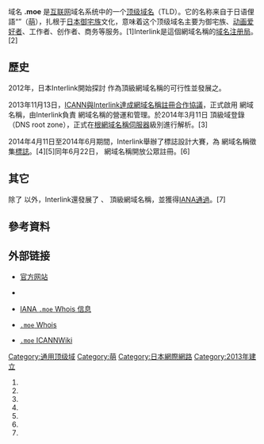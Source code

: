 域名 **.moe** 是[互联网](../Page/互联网.md "wikilink")域名系统中的一个[顶级域名](https://zh.wikipedia.org/wiki/顶级域名 "wikilink")（TLD）。它的名称来自于日语俚語“”（[萌](../Page/萌.md "wikilink")），扎根于[日本](../Page/日本.md "wikilink")[御宅族](../Page/御宅族.md "wikilink")文化，意味着这个顶级域名主要为御宅族、[动画](../Page/动画.md "wikilink")[爱好者](../Page/爱好者.md "wikilink")、工作者、创作者、商务等服务。\[1\]Interlink是這個網域名稱的[域名注册局](https://zh.wikipedia.org/wiki/域名注册局 "wikilink")。\[2\]

## 歷史

2012年，日本Interlink開始探討  作為頂級網域名稱的可行性並發展之。

2013年11月13日，[ICANN與Interlink達成](https://zh.wikipedia.org/wiki/ICANN "wikilink")[網域名稱註冊合作協議](https://zh.wikipedia.org/wiki/網域名稱 "wikilink")，正式啟用 網域名稱，由Interlink負責  網域名稱的營運和管理。於2014年3月11日 頂級域登錄（DNS root zone），正式在[根網域名稱伺服器](../Page/根網域名稱伺服器.md "wikilink")級別進行解析。\[3\]

2014年4月11日至2014年6月期間，Interlink舉辦了標誌設計大賽，為  網域名稱徵集[標誌](https://zh.wikipedia.org/wiki/標誌 "wikilink")。\[4\]\[5\]同年6月22日， 網域名稱開放公眾註冊。\[6\]

## 其它

除了  以外，Interlink還發展了  、 頂級網域名稱，並獲得[IANA通過](https://zh.wikipedia.org/wiki/IANA "wikilink")。\[7\]

## 參考資料

## 外部链接

  - [官方网站](http://nic.moe/)

  -
  - [IANA `.moe` Whois 信息](http://www.iana.org/domains/root/db/moe.html)

  - [`.moe` Whois](https://web.archive.org/web/20140412042351/http://whois.nic.moe/whoismtld/whois/)

  - [`.moe` ICANNWiki](http://icannwiki.com/.moe)

[Category:通用顶级域](https://zh.wikipedia.org/wiki/Category:通用顶级域 "wikilink") [Category:萌](https://zh.wikipedia.org/wiki/Category:萌 "wikilink") [Category:日本網際網路](https://zh.wikipedia.org/wiki/Category:日本網際網路 "wikilink") [Category:2013年建立](https://zh.wikipedia.org/wiki/Category:2013年建立 "wikilink")

1.

2.
3.

4.

5.

6.
7.